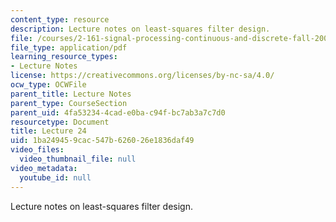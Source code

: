 ```yaml
---
content_type: resource
description: Lecture notes on least-squares filter design.
file: /courses/2-161-signal-processing-continuous-and-discrete-fall-2008/1ba249459cac547b626026e1836daf49_lecture_24.pdf
file_type: application/pdf
learning_resource_types:
- Lecture Notes
license: https://creativecommons.org/licenses/by-nc-sa/4.0/
ocw_type: OCWFile
parent_title: Lecture Notes
parent_type: CourseSection
parent_uid: 4fa53234-4cad-e0ba-c94f-bc7ab3a7c7d0
resourcetype: Document
title: Lecture 24
uid: 1ba24945-9cac-547b-6260-26e1836daf49
video_files:
  video_thumbnail_file: null
video_metadata:
  youtube_id: null
---
```

Lecture notes on least-squares filter design.